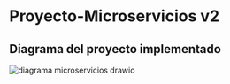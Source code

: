 # Proyecto-Microservicios v2

## Diagrama del proyecto implementado

![diagrama microservicios drawio](https://user-images.githubusercontent.com/52107919/189091010-2ab734b2-edad-4fa8-9371-fede7078a887.png)

